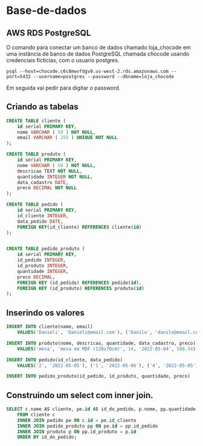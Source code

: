 # Base-de-dados

## AWS RDS PostgreSQL

O comando para conectar um banco de dados chamado loja_chocode em uma instância de banco de dados PostgreSQL chamada chocode usando credenciais fictícias, com o usuario postgres.

```shell
psql --host=chocode.c6c8mwvfdgv0.us-west-2.rds.amazonaws.com --port=5432 --username=postgres --password --dbname=loja_chocode
```
Em seguida vai pedir para digitar o password.


## Criando as tabelas

```sql
CREATE TABLE cliente (
	id serial PRIMARY KEY,
	name VARCHAR ( 50 ) NOT NULL,
	email VARCHAR ( 255 ) UNIQUE NOT NULL
);

CREATE TABLE produto (
	id serial PRIMARY KEY,
	nome VARCHAR ( 50 ) NOT NULL,
	descricao TEXT NOT NULL,
	quantidade INTEGER NOT NULL,
	data_cadastro DATE,
	preco DECIMAL NOT NULL
);

CREATE TABLE pedido (
	id serial PRIMARY KEY,
	id_cliente INTEGER,
	data_pedido DATE,
	FOREIGN KEY(id_cliente) REFERENCES cliente(id)
);


CREATE TABLE pedido_produto (
	id serial PRIMARY KEY,
	id_pedido INTEGER,
	id_produto INTEGER,
	quantidade INTEGER,
	preco DECIMAL,
	FOREIGN KEY (id_pedido) REFERENCES pedido(id),
	FOREIGN KEY (id_produto) REFERENCES produto(id)
);
```

## Inserindo os valores

```sql
INSERT INTO cliente(name, email)
	VALUES('Danieli', 'Danieli@email.com'), ('Danilo', 'danilo@email.com'), ('Claudia', 'claudia@email.com'), ('Rafaella', 'rafa@email.com');

INSERT INTO produto(nome, descricao, quantidade, data_cadastro, preco)
	VALUES('mesa', 'mesa em MDF (120x70cm)', 14, '2022-05-04', 588.54), ('mouse', 'mouse gamer, cor: preto e vermelho', 24, '2022-05-04', 58.54), ('teclado', 'teclado gamer, cor: preto e azul, com leds', 57, '2022-05-04', 168.45);

INSERT INTO pedido(id_cliente, data_pedido)
	VALUES('2', '2022-05-05'), ('1', '2022-05-06'), ('4', '2022-05-05'), ('2', '2022-05-07'), ('3', '2022-05-05');

INSERT INTO pedido_produto(id_pedido, id_produto, quantidade, preco)                                                                     	VALUES(1, 2, 1, 58.54), (1, 3, 1, 168.45), (2, 1, 1, 588.54), (2, 3, 1, 168.45), (3, 1, 1, 588.54), (3, 2, 1, 58.54), (3, 3, 1, 168.45), (4, 2, 1, 58.54), (5, 1, 1, 588.54), (5, 3, 1, 168.45);
```

## Construindo um select com inner join.

```sql
SELECT c.name AS cliente, pe.id AS id_do_pedido, p.nome, pp.quantidade AS quantidade_item, pp.preco AS preco_do_item, (pp.quantidade * pp.preco) AS total_item
	FROM cliente c
	INNER JOIN pedido pe ON c.id = pe.id_cliente
	INNER JOIN pedido_produto pp ON pe.id = pp.id_pedido
	INNER JOIN produto p ON pp.id_produto = p.id
	ORDER BY id_do_pedido;
```
